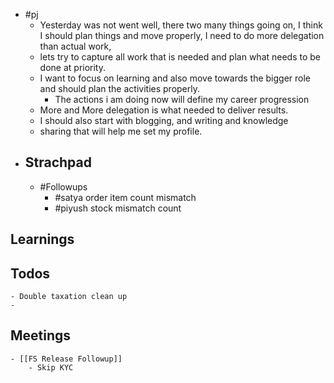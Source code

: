 - #pj
	- Yesterday was not went well, there two many things going on, I think I should plan things  and move properly, I need to do more delegation than actual work,
	- lets try to capture all work that is needed and plan what needs to be done at priority.
	- I want to focus on learning and also move towards the bigger role and should plan the activities properly.
		- The actions i am doing now will define my career progression
	- More and More delegation is what needed to deliver results.
	- I should also start with blogging, and writing and knowledge
	- sharing that will help me set my profile.
- ## Strachpad
	- #Followups
		- #satya order item count mismatch
		- #piyush stock mismatch count
## Learnings
## Todos
	- Double taxation clean up
	-
## Meetings
	- [[FS Release Followup]]
		- Skip KYC